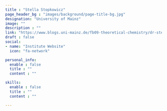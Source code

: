 ```yaml
---
title : "Stella Stopkowicz"
page_header_bg : "images/background/page-title-bg.jpg"
designation: "University of Mainz"
image: ""
description : ""
link: "https://www.blogs.uni-mainz.de/fb09-theoretical-chemistry/dr-stella-stopkowicz/"
draft : false
social:
- name: "Institute Website"
  icon: "fa-network"

personal_info:
  enable : false
  title : ""
  content : ""

skills:
  enable : false
  title : ""
  content : ""

---
```

